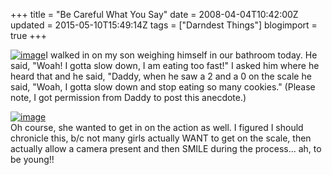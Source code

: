 +++
title = "Be Careful What You Say"
date = 2008-04-04T10:42:00Z
updated = 2015-05-10T15:49:14Z
tags = ["Darndest Things"]
blogimport = true 
+++

[![image](http://bp0.blogger.com/_CPk-Aq1-YMw/R_ZAF-itYzI/AAAAAAAAAVc/YHh0IclQ3Q4/s320/woah%21.jpg)](http://bp0.blogger.com/_CPk-Aq1-YMw/R_ZAF-itYzI/AAAAAAAAAVc/YHh0IclQ3Q4/s1600-h/woah%21.jpg)I walked in on my son weighing himself in our bathroom today.  He said, "Woah!  I gotta slow down, I am eating too fast!"  I asked him where he heard that and he said, "Daddy, when he saw a 2 and a 0 on the scale he said, "Woah, I gotta slow down and stop eating so many cookies."  (Please note, I got permission from Daddy to post this anecdote.)  

[![image](http://bp2.blogger.com/_CPk-Aq1-YMw/R_ZAOeitY0I/AAAAAAAAAVk/rd5lp8WQ7O4/s320/ah,+to+be+so+young.jpg)](http://bp2.blogger.com/_CPk-Aq1-YMw/R_ZAOeitY0I/AAAAAAAAAVk/rd5lp8WQ7O4/s1600-h/ah,+to+be+so+young.jpg)  
Oh course, she wanted to get in on the action as well.  I figured I should chronicle this, b/c not many girls actually WANT to get on the scale, then actually allow a camera present and then SMILE during the process... ah, to be young!!
